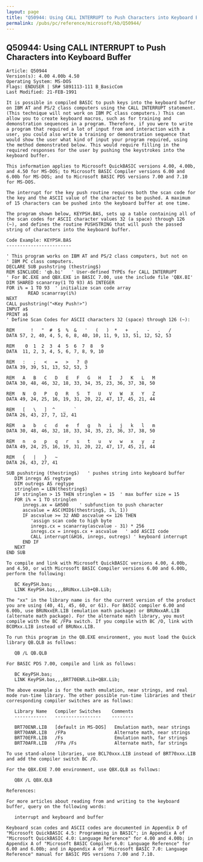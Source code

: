 ```yaml
---
layout: page
title: "Q50944: Using CALL INTERRUPT to Push Characters into Keyboard Buffer"
permalink: /pubs/pc/reference/microsoft/kb/Q50944/
---
```


## Q50944: Using CALL INTERRUPT to Push Characters into Keyboard Buffer

	Article: Q50944
	Version(s): 4.00 4.00b 4.50
	Operating System: MS-DOS
	Flags: ENDUSER | SR# S891113-111 B_BasicCom
	Last Modified: 21-FEB-1991
	
	It is possible in compiled BASIC to push keys into the keyboard buffer
	on IBM AT and PS/2 class computers using the CALL INTERRUPT statement.
	(This technique will not work on IBM PC class computers.) This can
	allow you to create keyboard macros, such as for training and
	demonstration sequences in a program. Therefore, if you were to write
	a program that required a lot of input from and interaction with a
	user, you could also write a training or demonstration sequence that
	would show the user what kind of input your program required, using
	the method demonstrated below. This would require filling in the
	required responses for the user by pushing the keystrokes into the
	keyboard buffer.
	
	This information applies to Microsoft QuickBASIC versions 4.00, 4.00b,
	and 4.50 for MS-DOS; to Microsoft BASIC Compiler versions 6.00 and
	6.00b for MS-DOS; and to Microsoft BASIC PDS versions 7.00 and 7.10
	for MS-DOS.
	
	The interrupt for the key push routine requires both the scan code for
	the key and the ASCII value of the character to be pushed. A maximum
	of 15 characters can be pushed into the keyboard buffer at one time.
	
	The program shown below, KEYPSH.BAS, sets up a table containing all of
	the scan codes for ASCII character values 32 (a space) through 126
	(~), and defines the routine PUSHSTRING that will push the passed
	string of characters into the keyboard buffer.
	
	Code Example: KEYPSH.BAS
	------------------------
	
	' This program works on IBM AT and PS/2 class computers, but not on
	' IBM PC class computers.
	DECLARE SUB pushstring (thestring$)
	REM $INCLUDE: 'qb.bi'   ' User-defined TYPEs for CALL INTERRUPT
	' For BC.EXE and QBX.EXE in BASIC 7.00, use the include file 'QBX.BI'
	DIM SHARED scanarray(1 TO 93) AS INTEGER
	FOR i% = 1 TO 93  ' initialize scan code array
	        READ scanarray(i%)
	NEXT
	CALL pushstring("<Key Push!>")
	INPUT a$
	PRINT a$
	' Define Scan Codes for ASCII characters 32 (space) through 126 (~):
	
	REM      !   "  #  $  %  &   '   (   )  *   +   ,   -   .   /
	DATA 57, 2, 40, 4, 5, 6, 8, 40, 10, 11, 9, 13, 51, 12, 52, 53
	
	REM    0  1  2  3  4  5  6  7  8   9
	DATA  11, 2, 3, 4, 5, 6, 7, 8, 9, 10
	
	REM   :   ;   <   =   >   ?  @
	DATA 39, 39, 51, 13, 52, 53, 3
	
	REM   A   B   C   D   E   F   G   H   I   J   K   L   M
	DATA 30, 48, 46, 32, 18, 33, 34, 35, 23, 36, 37, 38, 50
	
	REM   N   O   P   Q   R   S   T   U   V   W   X   Y   Z
	DATA 49, 24, 25, 16, 19, 31, 20, 22, 47, 17, 45, 21, 44
	
	REM   [   \   ]  ^   _   `
	DATA 26, 43, 27, 7, 12, 41
	
	REM   a   b   c   d   e   f   g   h   i   j   k   l   m
	DATA 30, 48, 46, 32, 18, 33, 34, 35, 23, 36, 37, 38, 50
	
	REM   n   o   p   q   r   s   t   u   v   w   x   y   z
	DATA 49, 24, 25, 16, 19, 31, 20, 22, 47, 17, 45, 21, 44
	
	REM   {   |   }   ~
	DATA 26, 43, 27, 41
	
	SUB pushstring (thestring$)   ' pushes string into keyboard buffer
	   DIM inregs AS regtype
	   DIM outregs AS regtype
	   stringlen = LEN(thestring$)
	   IF stringlen > 15 THEN stringlen = 15  ' max buffer size = 15
	   FOR i% = 1 TO stringlen
	      inregs.ax = &H500    ' subfunction to push character
	      ascvalue = ASC(MID$(thestring$, i%, 1))
	      IF ascvalue >= 32 AND ascvalue <= 126 THEN
	         'assign scan code to high byte
	         inregs.cx = scanarray(ascvalue - 31) * 256
	         inregs.cx = inregs.cx + ascvalue   ' add ASCII code
	         CALL interrupt(&H16, inregs, outregs) ' keyboard interrupt
	      END IF
	   NEXT
	END SUB
	
	To compile and link with Microsoft QuickBASIC versions 4.00, 4.00b,
	and 4.50, or with Microsoft BASIC Compiler versions 6.00 and 6.00b,
	perform the following:
	
	   BC KeyPSH.bas;
	   LINK KeyPSH.bas,,,BRUNxx.Lib+QB.Lib;
	
	The "xx" in the library name is for the current version of the product
	you are using (40, 41, 45, 60, or 61). For BASIC compiler 6.00 and
	6.00b, use BRUNxxER.LIB (emulation math package) or BRUNxxAR.LIB
	(alternate math package). For the alternate math library, you must
	compile with the BC /FPa switch. If you compile with BC /O, link with
	BCOMxx.LIB instead of BRUNxx.LIB.
	
	To run this program in the QB.EXE environment, you must load the Quick
	library QB.QLB as follows:
	
	   QB /L QB.QLB
	
	For BASIC PDS 7.00, compile and link as follows:
	
	   BC KeyPSH.bas;
	   LINK KeyPSH.bas,,,BRT70ENR.Lib+QBX.Lib;
	
	The above example is for the math emulation, near strings, and real
	mode run-time library. The other possible run-time libraries and their
	corresponding compiler switches are as follows:
	
	   Library Name   Compiler Switches    Comments
	   ------------   -----------------    --------
	
	   BRT70ENR.LIB   [default in MS-DOS]   Emulation math, near strings
	   BRT70ANR.LIB   /FPa                  Alternate math, near strings
	   BRT70EFR.LIB   /Fs                   Emulation math, far strings
	   BRT70AFR.LIB   /FPa /Fs              Alternate math, far strings
	
	To use stand-alone libraries, use BCL70xxx.LIB instead of BRT70xxx.LIB
	and add the compiler switch BC /O.
	
	For the QBX.EXE 7.00 environment, use QBX.QLB as follows:
	
	   QBX /L QBX.QLB
	
	References:
	
	For more articles about reading from and writing to the keyboard
	buffer, query on the following words:
	
	   interrupt and keyboard and buffer
	
	Keyboard scan codes and ASCII codes are documented in Appendix D of
	"Microsoft QuickBASIC 4.5: Programming in BASIC"; in Appendix A of
	"Microsoft QuickBASIC 4.0: Language Reference" for 4.00 and 4.00b; in
	Appendix A of "Microsoft BASIC Compiler 6.0: Language Reference" for
	6.00 and 6.00b; and in Appendix A of "Microsoft BASIC 7.0: Language
	Reference" manual for BASIC PDS versions 7.00 and 7.10.
